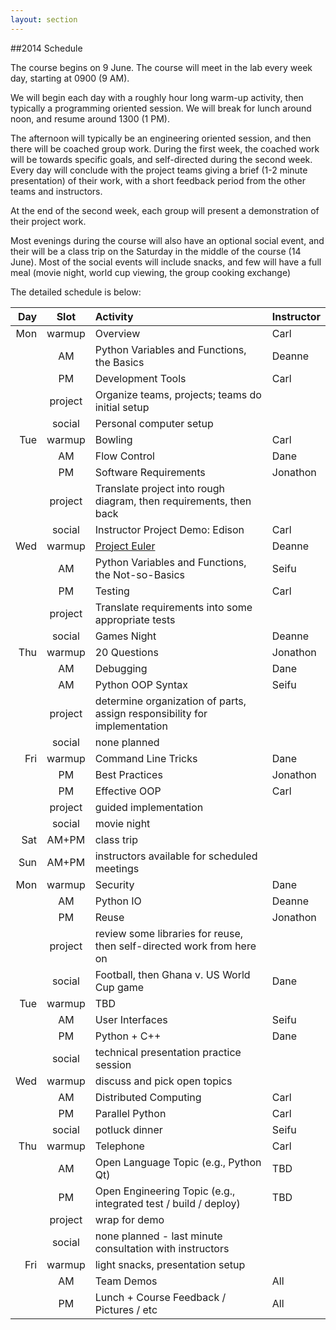 ```yaml
---
layout: section
---
```

##2014 Schedule

The course begins on 9 June.  The course will meet in the lab every week day, starting at 0900 (9 AM).

We will begin each day with a roughly hour long warm-up activity, then typically a programming oriented session.
We will break for lunch around noon, and resume around 1300 (1 PM).

The afternoon will typically be an engineering oriented session, and then there will be coached group work.
During the first week, the coached work will be towards specific goals, and self-directed during the second week.
Every day will conclude with the project teams giving a brief (1-2 minute presentation) of their work, with a short
feedback period from the other teams and instructors.

At the end of the second week, each group will present a demonstration of their project work.

Most evenings during the course will also have an optional social event, and their will be a class trip on
the Saturday in the middle of the course (14 June).  Most of the social events
will include snacks, and few will have a full meal (movie night, world cup viewing,
the group cooking exchange)

The detailed schedule is below:

| Day | Slot | Activity | Instructor
|----:|:----:|:---------|:----------
| Mon | warmup | Overview | Carl
|| AM | Python Variables and Functions, the Basics | Deanne
|| PM | Development Tools | Carl
|| project | Organize teams, projects; teams do initial setup
|| social | Personal computer setup
| Tue | warmup | Bowling | Carl
|| AM | Flow Control | Dane
|| PM | Software Requirements | Jonathon
|| project | Translate project into rough diagram, then requirements, then back
|| social | Instructor Project Demo: Edison | Carl
| Wed | warmup | [Project Euler](http://projecteuler.net) | Deanne
|| AM | Python Variables and Functions, the Not-so-Basics | Seifu
|| PM | Testing | Carl
|| project | Translate requirements into some appropriate tests
|| social | Games Night | Deanne
| Thu | warmup | 20 Questions | Jonathon
|| AM | Debugging | Dane
|| AM | Python OOP Syntax | Seifu
|| project | determine organization of parts, assign responsibility for implementation
|| social | none planned
|Fri | warmup | Command Line Tricks | Dane
|| PM | Best Practices | Jonathon
|| PM | Effective OOP | Carl
|| project | guided implementation
|| social | movie night
| Sat | AM+PM | class trip
| Sun | AM+PM | instructors available for scheduled meetings
| Mon | warmup | Security | Dane
|| AM | Python IO | Deanne
|| PM | Reuse | Jonathon
|| project | review some libraries for reuse, then self-directed work from here on
|| social | Football, then Ghana v. US World Cup game | Dane
| Tue | warmup | TBD
|| AM | User Interfaces | Seifu
|| PM | Python + C++ | Dane
|| social | technical presentation practice session
| Wed | warmup | discuss and pick open topics
|| AM | Distributed Computing | Carl
|| PM | Parallel Python | Carl
|| social | potluck dinner | Seifu
| Thu | warmup | Telephone | Carl
|| AM | Open Language Topic (e.g., Python Qt) | TBD
|| PM | Open Engineering Topic (e.g., integrated test / build / deploy) | TBD
|| project | wrap for demo
|| social | none planned - last minute consultation with instructors
| Fri | warmup | light snacks, presentation setup
|| AM | Team Demos | All
|| PM | Lunch + Course Feedback / Pictures / etc | All
